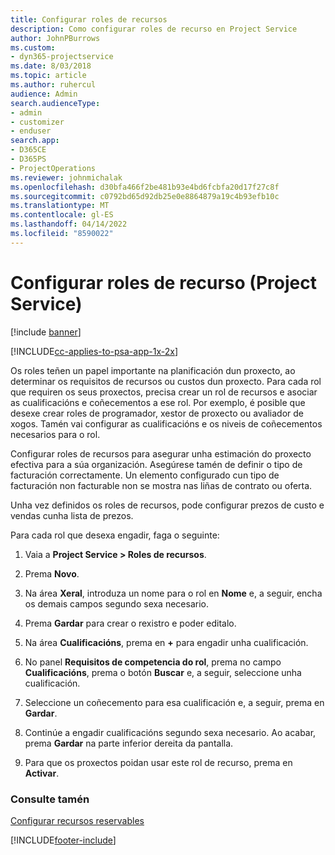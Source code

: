 ```yaml
---
title: Configurar roles de recursos
description: Como configurar roles de recurso en Project Service
author: JohnPBurrows
ms.custom:
- dyn365-projectservice
ms.date: 8/03/2018
ms.topic: article
ms.author: ruhercul
audience: Admin
search.audienceType:
- admin
- customizer
- enduser
search.app:
- D365CE
- D365PS
- ProjectOperations
ms.reviewer: johnmichalak
ms.openlocfilehash: d30bfa466f2be481b93e4bd6fcbfa20d17f27c8f
ms.sourcegitcommit: c0792bd65d92db25e0e8864879a19c4b93efb10c
ms.translationtype: MT
ms.contentlocale: gl-ES
ms.lasthandoff: 04/14/2022
ms.locfileid: "8590022"
---
```

# <a name="configure-resource-roles-project-service"></a>Configurar roles de recurso (Project Service)

[!include [banner](../includes/psa-now-project-operations.md)]

[!INCLUDE[cc-applies-to-psa-app-1x-2x](../includes/cc-applies-to-psa-app-1x-2x.md)]

Os roles teñen un papel importante na planificación dun proxecto, ao determinar os requisitos de recursos ou custos dun proxecto. Para cada rol que requiren os seus proxectos, precisa crear un rol de recursos e asociar as cualificacións e coñecementos a ese rol. Por exemplo, é posible que desexe crear roles de programador, xestor de proxecto ou avaliador de xogos. Tamén vai configurar as cualificacións e os niveis de coñecementos necesarios para o rol.  
  
 Configurar roles de recursos para asegurar unha estimación do proxecto efectiva para a súa organización.  Asegúrese tamén de definir o tipo de facturación correctamente. Un elemento configurado cun tipo de facturación non facturable non se mostra nas liñas de contrato ou oferta.  
  
 Unha vez definidos os roles de recursos, pode configurar prezos de custo e vendas cunha lista de prezos.  
  
 Para cada rol que desexa engadir, faga o seguinte:  
  
1.  Vaia a **Project Service > Roles de recursos**.  
  
2.  Prema **Novo**.  
  
3.  Na área **Xeral**, introduza un nome para o rol en **Nome** e, a seguir, encha os demais campos segundo sexa necesario.  
  
4.  Prema **Gardar** para crear o rexistro e poder editalo.  
  
5.  Na área **Cualificacións**, prema en **+** para engadir unha cualificación.  
  
6.  No panel **Requisitos de competencia do rol**, prema no campo **Cualificacións**, prema o botón **Buscar** e, a seguir, seleccione unha cualificación.  
  
7.  Seleccione un coñecemento para esa cualificación e, a seguir, prema en **Gardar**.  
  
8.  Continúe a engadir cualificacións segundo sexa necesario. Ao acabar, prema **Gardar** na parte inferior dereita da pantalla.  
  
9. Para que os proxectos poidan usar este rol de recurso, prema en **Activar**.  
  
### <a name="see-also"></a>Consulte tamén  
 [Configurar recursos reservables](../psa/set-up-resources.md)


[!INCLUDE[footer-include](../includes/footer-banner.md)]
